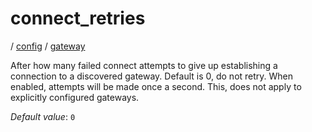 # connect_retries

/ [config](/ref/config/index.md) / [gateway](/ref/config/config/gateway/index.md) 

After how many failed connect attempts to give up establishing
a connection to a discovered gateway. Default is 0, do not retry.
When enabled, attempts will be made once a second. This, does not
apply to explicitly configured gateways.

*Default value*: `0`
